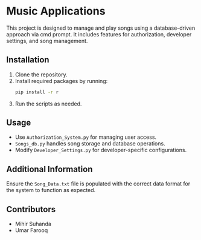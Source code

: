 # Music Applications

This project is designed to manage and play songs using a database-driven approach via cmd prompt. It includes features for authorization, developer settings, and song management.

## Installation

1. Clone the repository.
2. Install required packages by running:
   ```bash
   pip install -r r
   ```
3. Run the scripts as needed.

## Usage

- Use `Authorization_System.py` for managing user access.
- `Songs_db.py` handles song storage and database operations.
- Modify `Developer_Settings.py` for developer-specific configurations.

## Additional Information

Ensure the `Song_Data.txt` file is populated with the correct data format for the system to function as expected.

## Contributors

- Mihir Suhanda
- Umar Farooq
